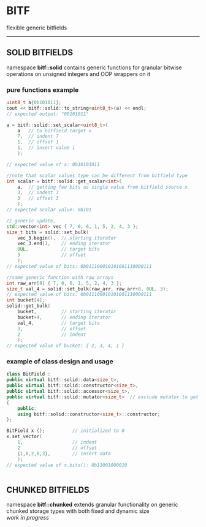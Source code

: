 # BITF

flexible generic bitfields
___

## SOLID BITFIELDS
namespace **bitf::solid** contains generic functions for granular bitwise operations on unsigned integers and OOP wrappers on it

### pure functions example
```c++
uint8_t a{0b101011};
cout << bitf::solid::to_string<uint8_t>(a) << endl;
// expected output: "00101011"

a = bitf::solid::set_scalar<uint8_t>(
    a   // to bitfield target x 
    7,  // indent 7
    1,  // offset 1
    1,  // insert value 1
    ); 

// expected value of a: 0b10101011

//note that scalar values type can be different from bitfield type
int scalar = bitf::solid::get_scalar<int>(
    a,  // getting few bits as single value from bitfield source x
    3,  // indent 3
    3   // offset 3
    ); 
// expected scalar value: 0b101                    

// generic update, 
std::vector<int> vec { 7, 0, 6, 1, 5, 2, 4, 3 };
size_t bits = solid::set_bulk(
    vec_3.begin(),  // starting iterator
    vec_3.end(),    // ending iterator
    0UL,            // target bits
    3               // offset
    );             
// expected value of bits: 0b011100010101001110000111

//same generic function with raw arrays
int raw_arr[8] { 7, 0, 6, 1, 5, 2, 4, 3 };
size_t val_4 = solid::set_bulk(raw_arr, raw_arr+8, 0UL, 3);
// expected value of bits: 0b011100010101001110000111
int bucket[4];
solid::get_bulk(
    bucket,         // starting iterator
    bucket+4,       // ending iterator
    val_4,          // target bits
    3,              // offset
    2               // indent
    );
// expected value of bucket: { 2, 3, 4, 1 }
```
    
### example of class design and usage
```c++
class BitField :
public virtual bitf::solid::data<size_t>,
public virtual bitf::solid::constructor<size_t>, 
public virtual bitf::solid::accessor<size_t>,
public virtual bitf::solid::mutator<size_t>  // exclude mutator to get immutable type
{
    public:
    using bitf::solid::constructor<size_t>::constructor;
};

BitField x {};          // initialized to 0
x.set_vector(
    1,                  // indent
    2                   // offset
    {1,0,2,0,3},        // insert data
    );                  
// expected value of x.bits(): 0b11001000010
    
```
## CHUNKED BITFIELDS
namespace **bitf::chunked** extends granular functionality on generic chunked storage types with both fixed and dynamic size  
*work in progress* 